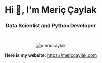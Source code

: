 <h1 align="center">Hi 👋, I'm Meriç Çaylak</h1>
<h3 align="center">Data Scientist and Python Developer</h3>
<br>
<p align="center"> <img src="https://komarev.com/ghpvc/?username=mericcaylak&label=Profile%20views&color=0e75b6&style=flat" alt="mericcaylak" /> </p>
<p align="center">
  <b style="font-size=30px">Here is my website:</b> <a href="https://mericcaylak.com" target="_blank">https://mericcaylak.com</a>
</p>
